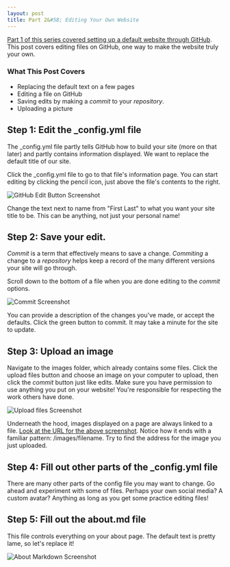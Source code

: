 ```yaml
---
layout: post
title: Part 2&#58; Editing Your Own Website
---
```


[Part 1 of this series covered setting up a default website through GitHub]({{site.baseurl}}/tutorial-part-1/). This post covers editing files on GitHub, one way to make the website truly your own.

### What This Post Covers

* Replacing the default text on a few pages
* Editing a file on GitHub
* Saving edits by making a *commit* to your *repository*.
* Uploading a picture

## Step 1: Edit the _config.yml file

The _config.yml file partly tells GitHub how to build your site (more on that later) and partly contains information displayed. We want to replace the default title of our site.

Click the _config.yml file to go to that file's information page. You can start editing by clicking the pencil icon, just above the file's contents to the right.

![GitHub Edit Button Screenshot]({{site.baseurl}}/images/2018-06-18-github-edit-button.png "GitHub Edit Button Screenshot")

Change the text next to name from "First Last" to what you want your site title to be. This can be anything, not just your personal name!

## Step 2: Save your edit.

*Commit* is a term that effectively means to save a change. *Commiting* a change to a *repository* helps keep a record of the many different versions your site will go through.

Scroll down to the bottom of a file when you are done editing to the *commit* options.

![Commit Screenshot]({{site.baseurl}}/images/2018-06-18-commit-screenshot.png "GitHub Commit Screenshot")

You can provide a description of the changes you've made, or accept the defaults. Click the green button to commit. It may take a minute for the site to update.

## Step 3: Upload an image

Navigate to the images folder, which already contains some files. Click the upload files button and choose an image on your computer to upload, then click the *commit* button just like edits. Make sure you have permission to use anything you put on your website! You're responsible for respecting the work others have done.

![Upload files Screenshot]({{site.baseurl}}/images/2018-06-18-upload-image.png "GitHub Upload Screenshot")

Underneath the hood, images displayed on a page are always linked to a file. [Look at the URL for the above screenshot]({{site.baseurl}}/images/2018-06-18-upload-image.png). Notice how it ends with a familiar pattern: /images/filename. Try to find the address for the image you just uploaded.

## Step 4: Fill out other parts of the _config.yml file

There are many other parts of the config file you may want to change. Go ahead and experiment with some of files. Perhaps your own social media? A custom avatar? Anything as long as you get some practice editing files!

## Step 5: Fill out the about.md file

This file controls everything on your about page. The default text is pretty lame, so let's replace it!

![About Markdown Screenshot]({{site.baseurl}}/images/2018-06-18-about-markdown-screenshot.png "About Markdown Screenshot")

